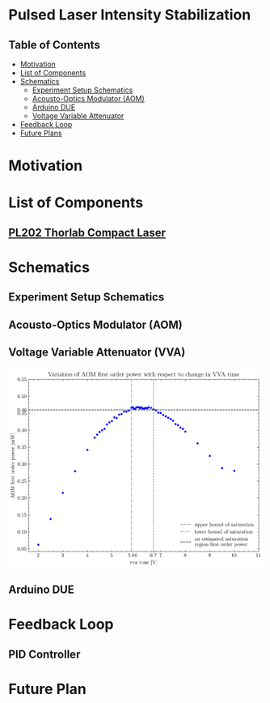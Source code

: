 # Pulsed Laser Intensity Stabilization

## Table of Contents
- [Motivation](#Motivation)
- [List of Components](#List-of-Components)
- [Schematics](#Schematics)
  - [Experiment Setup Schematics](#Experiment-Setup-Schematics)
  - [Acousto-Optics Modulator (AOM)](#Acousto-Optics-Modulator-(AOM))
  - [Arduino DUE](#Arduino-DUE)
  - [Voltage Variable Attenuator](#Voltage-Variable-Attenuator-(VVA))
- [Feedback Loop](#Feedback-Loop)
- [Future Plans](#Future-Plan)

# Motivation

# List of Components
## [PL202 Thorlab Compact Laser](https://www.thorlabs.com/newgrouppage9.cfm?objectgroup_id=12994) 
# Schematics
## Experiment Setup Schematics
## Acousto-Optics Modulator (AOM)
## Voltage Variable Attenuator (VVA)
### 

<img src="https://github.com/vinb7/pulsed_laser_intensity_stabilization/blob/main/AOM_first_order_power_versus_VVA_tune.png" width="1000">

## Arduino DUE


# Feedback Loop
## PID Controller

# Future Plan
